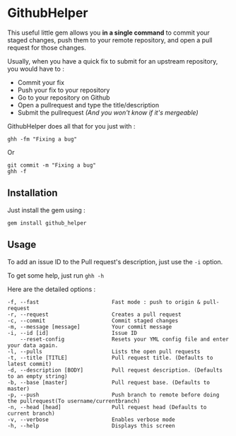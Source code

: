 # GithubHelper
This useful little gem allows you **in a single command** to commit your staged changes, push them to your remote repository, and open a pull request for those changes. 

Usually, when you have a quick fix to submit for an upstream repository, you would have to : 

* Commit your fix
* Push your fix to your repository
* Go to your repository on Github
* Open a pullrequest and type the title/description
* Submit the pullrequest *(And you won't know if it's mergeable)*

GithubHelper does all that for you just with :

	ghh -fm "Fixing a bug"
Or

	git commit -m "Fixing a bug"
	ghh -f

## Installation

Just install the gem using :

    gem install github_helper

## Usage
To add an issue ID to the Pull request's description, just use the `-i` option.

To get some help, just run `ghh -h`

Here are the detailed options :

    -f, --fast                       Fast mode : push to origin & pull-request
    -r, --request                    Creates a pull request
    -c, --commit                     Commit staged changes
    -m, --message [message]          Your commit message
    -i, --id [id]                    Issue ID
        --reset-config               Resets your YML config file and enter your data again.
    -l, --pulls                      Lists the open pull requests
    -t, --title [TITLE]              Pull request title. (Defaults to latest commit)
    -d, --description [BODY]         Pull request description. (Defaults to an empty string)
    -b, --base [master]              Pull request base. (Defaults to master)
    -p, --push                       Push branch to remote before doing the pullrequest(To username/currentbranch)
    -n, --head [head]                Pull request head (Defaults to current branch)
    -v, --verbose                    Enables verbose mode
    -h, --help                       Displays this screen

